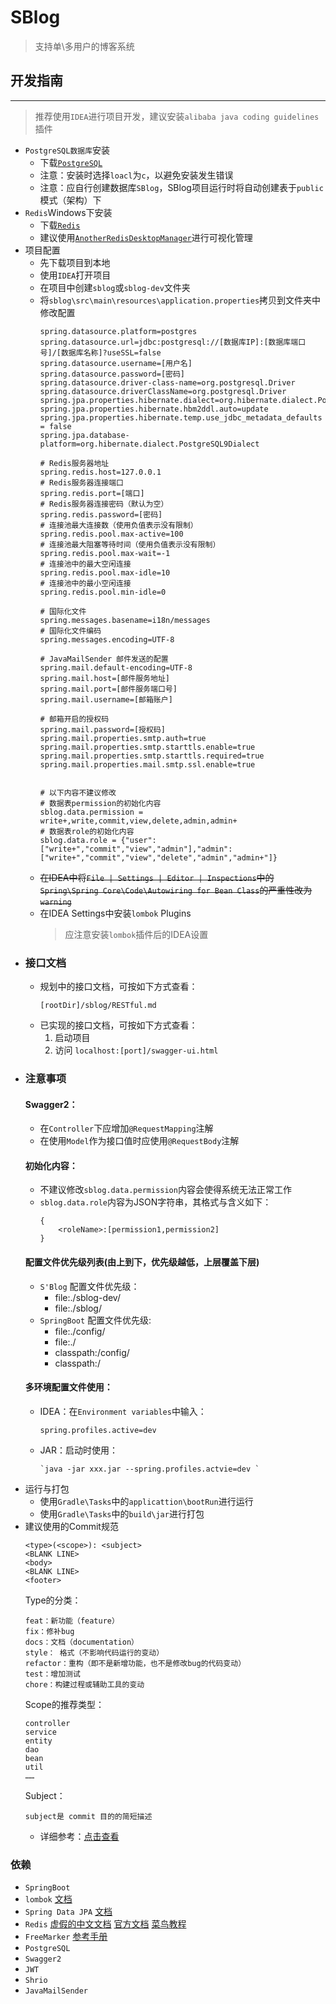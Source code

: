 # SBlog
> 支持单\多用户的博客系统

## 开发指南
---
> 推荐使用`IDEA`进行项目开发，建议安装`alibaba java coding guidelines`插件
- `PostgreSQL数据库`安装
    - 下载[`PostgreSQL`](https://www.postgresql.org/download/)
    - 注意：安装时选择`loacl`为`c`，以避免安装发生错误
    - 注意：应自行创建数据库`SBlog`，SBlog项目运行时将自动创建表于`public`模式（架构）下
- `Redis`Windows下安装
    - 下载[`Redis`](https://github.com/MicrosoftArchive/redis/releases)
    - 建议使用[`AnotherRedisDesktopManager`](https://github.com/qishibo/AnotherRedisDesktopManager/releases)进行可视化管理
- 项目配置
    - 先下载项目到本地
    - 使用`IDEA`打开项目
    - 在项目中创建`sblog`或`sblog-dev`文件夹
    - 将`sblog\src\main\resources\application.properties`拷贝到文件夹中修改配置
        ```
        spring.datasource.platform=postgres
        spring.datasource.url=jdbc:postgresql://[数据库IP]:[数据库端口号]/[数据库名称]?useSSL=false
        spring.datasource.username=[用户名]
        spring.datasource.password=[密码]
        spring.datasource.driver-class-name=org.postgresql.Driver
        spring.datasource.driverClassName=org.postgresql.Driver
        spring.jpa.properties.hibernate.dialect=org.hibernate.dialect.PostgreSQLDialect
        spring.jpa.properties.hibernate.hbm2ddl.auto=update
        spring.jpa.properties.hibernate.temp.use_jdbc_metadata_defaults = false
        spring.jpa.database-platform=org.hibernate.dialect.PostgreSQL9Dialect

        # Redis服务器地址
        spring.redis.host=127.0.0.1
        # Redis服务器连接端口
        spring.redis.port=[端口]
        # Redis服务器连接密码（默认为空）
        spring.redis.password=[密码]
        # 连接池最大连接数（使用负值表示没有限制）
        spring.redis.pool.max-active=100
        # 连接池最大阻塞等待时间（使用负值表示没有限制）
        spring.redis.pool.max-wait=-1
        # 连接池中的最大空闲连接
        spring.redis.pool.max-idle=10
        # 连接池中的最小空闲连接
        spring.redis.pool.min-idle=0

        # 国际化文件
        spring.messages.basename=i18n/messages
        # 国际化文件编码
        spring.messages.encoding=UTF-8

        # JavaMailSender 邮件发送的配置
        spring.mail.default-encoding=UTF-8
        spring.mail.host=[邮件服务地址]
        spring.mail.port=[邮件服务端口号]
        spring.mail.username=[邮箱账户]

        # 邮箱开启的授权码
        spring.mail.password=[授权码]
        spring.mail.properties.smtp.auth=true
        spring.mail.properties.smtp.starttls.enable=true
        spring.mail.properties.smtp.starttls.required=true
        spring.mail.properties.mail.smtp.ssl.enable=true


        # 以下内容不建议修改
        # 数据表permission的初始化内容
        sblog.data.permission = write+,write,commit,view,delete,admin,admin+
        # 数据表role的初始化内容
        sblog.data.role = {"user":["write+","commit","view","admin"],"admin":["write+","commit","view","delete","admin","admin+"]}
        ```
    - ~~在IDEA中将`File | Settings | Editor | Inspections`中的`Spring\Spring Core\Code\Autowiring for Bean Class`的严重性改为`warning`~~
    - 在IDEA Settings中安装`lombok` Plugins
        > 应注意安装`lombok`插件后的IDEA设置
- ### 接口文档
    - 规划中的接口文档，可按如下方式查看：
        ```
        [rootDir]/sblog/RESTful.md
        ```
    - 已实现的接口文档，可按如下方式查看：
        1. 启动项目
        2. 访问 `localhost:[port]/swagger-ui.html`
- ### 注意事项
    #### Swagger2：
    - 在`Controller`下应增加`@RequestMapping`注解
    - 在使用`Model`作为接口值时应使用`@RequestBody`注解
    #### 初始化内容：
    - 不建议修改`sblog.data.permission`内容会使得系统无法正常工作
    - `sblog.data.role`内容为JSON字符串，其格式与含义如下：
        ```
        {
            <roleName>:[permission1,permission2]
        }
        ```
    #### 配置文件优先级列表(由上到下，优先级越低，上层覆盖下层)
    - `S'Blog` 配置文件优先级：
        - file:./sblog-dev/
        - file:./sblog/
    - `SpringBoot` 配置文件优先级:
        - file:./config/
        - file:./
        - classpath:/config/
        - classpath:/
    #### 多环境配置文件使用：
    - IDEA：在`Environment variables`中输入：
        ```
        spring.profiles.active=dev
        ```
    - JAR：启动时使用：
        ```
        `java -jar xxx.jar --spring.profiles.actvie=dev `
        ```
- 运行与打包
    - 使用`Gradle\Tasks`中的`applicattion\bootRun`进行运行
    - 使用`Gradle\Tasks`中的`build\jar`进行打包
- 建议使用的Commit规范
    ```
    <type>(<scope>): <subject>
    <BLANK LINE>
    <body>
    <BLANK LINE>
    <footer>
    ```
    Type的分类：
    ```
    feat：新功能（feature）
    fix：修补bug
    docs：文档（documentation）
    style： 格式（不影响代码运行的变动）
    refactor：重构（即不是新增功能，也不是修改bug的代码变动）
    test：增加测试
    chore：构建过程或辅助工具的变动
    ```
    Scope的推荐类型：
    ```
    controller
    service
    entity
    dao
    bean
    util
    ……
    ```
    Subject：
    ```
    subject是 commit 目的的简短描述
    ```
    - 详细参考：[点击查看](http://www.ruanyifeng.com/blog/2016/01/commit_message_change_log.html)

### 依赖
- `SpringBoot`
- `lombok` [文档](https://projectlombok.org/features/all)
- `Spring Data JPA` [文档](https://docs.spring.io/spring-data/jpa/docs/current/reference/html/)
- `Redis` [虚假的中文文档](http://www.redis.cn/documentation.html) [官方文档](https://redis.io/documentation) [菜鸟教程](https://www.runoob.com/redis/redis-install.html)
- `FreeMarker` [参考手册](http://freemarker.foofun.cn/toc.html)
- `PostgreSQL`
- `Swagger2`
- `JWT`
- `Shrio`
- `JavaMailSender`